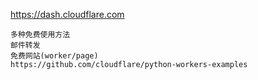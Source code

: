 https://dash.cloudflare.com

```
多种免费使用方法
邮件转发
免费网站(worker/page)
https://github.com/cloudflare/python-workers-examples
```
